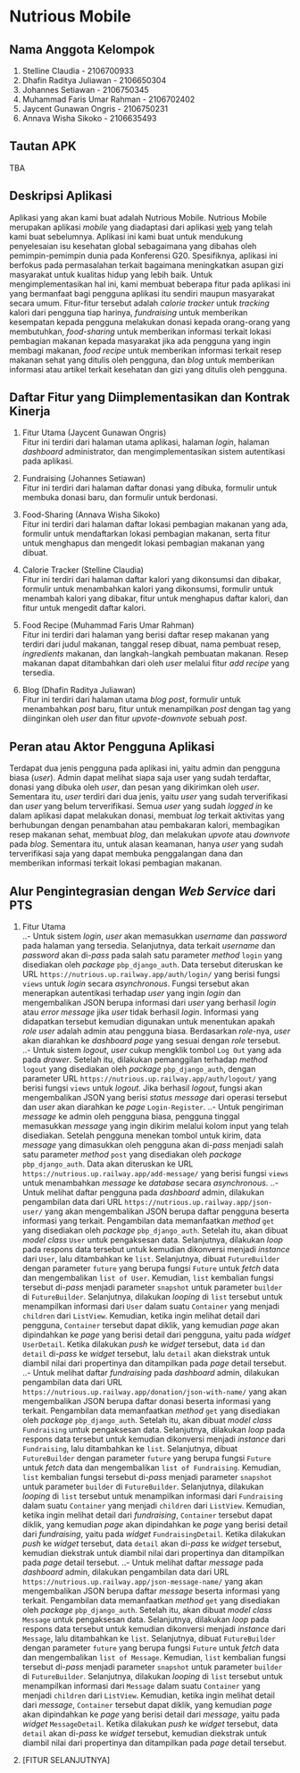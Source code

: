 # Nutrious Mobile

## Nama Anggota Kelompok
1. Stelline Claudia - 2106700933
2. Dhafin Raditya Juliawan - 2106650304
3. Johannes Setiawan - 2106750345
4. Muhammad Faris Umar Rahman - 2106702402
5. Jaycent Gunawan Ongris - 2106750231
6. Annava Wisha Sikoko - 2106635493

## Tautan APK
TBA

## Deskripsi Aplikasi
Aplikasi yang akan kami buat adalah Nutrious Mobile. Nutrious Mobile merupakan aplikasi *mobile* yang diadaptasi dari aplikasi [web](https://nutrious.up.railway.app/) yang telah kami buat
sebelumnya. Aplikasi ini kami buat untuk mendukung penyelesaian isu kesehatan global sebagaimana yang dibahas oleh pemimpin-pemimpin dunia pada Konferensi
G20. Spesifiknya, aplikasi ini berfokus pada permasalahan terkait bagaimana meningkatkan asupan gizi masyarakat untuk kualitas hidup yang lebih baik. Untuk
mengimplementasikan hal ini, kami membuat beberapa fitur pada aplikasi ini yang bermanfaat bagi pengguna aplikasi itu sendiri maupun masyarakat secara umum.
Fitur-fitur tersebut adalah *calorie tracker* untuk *tracking* kalori dari pengguna tiap harinya, *fundraising* untuk memberikan kesempatan kepada pengguna
melakukan donasi kepada orang-orang yang membutuhkan, *food-sharing* untuk memberikan informasi terkait lokasi pembagian makanan kepada masyarakat jika ada
pengguna yang ingin membagi makanan, *food recipe* untuk memberikan informasi terkait resep makanan sehat yang ditulis oleh pengguna, dan *blog* untuk
memberikan informasi atau artikel terkait kesehatan dan gizi yang ditulis oleh pengguna.

## Daftar Fitur yang Diimplementasikan dan Kontrak Kinerja
1. Fitur Utama (Jaycent Gunawan Ongris)<br>
Fitur ini terdiri dari halaman utama aplikasi, halaman *login*, halaman *dashboard* administrator, dan mengimplementasikan sistem autentikasi pada aplikasi.

2. Fundraising (Johannes Setiawan)<br>
Fitur ini terdiri dari halaman daftar donasi yang dibuka, formulir untuk membuka donasi baru, dan formulir untuk berdonasi.

3. Food-Sharing (Annava Wisha Sikoko)<br>
Fitur ini terdiri dari halaman daftar lokasi pembagian makanan yang ada, formulir untuk mendaftarkan lokasi pembagian makanan, serta fitur untuk menghapus dan mengedit lokasi pembagian makanan yang dibuat.

4. Calorie Tracker (Stelline Claudia)<br>
Fitur ini terdiri dari halaman daftar kalori yang dikonsumsi dan dibakar, formulir untuk menambahkan kalori yang dikonsumsi, formulir untuk menambah kalori yang dibakar, fitur untuk menghapus daftar kalori, dan fitur untuk mengedit daftar kalori.

5. Food Recipe (Muhammad Faris Umar Rahman)<br>
Fitur ini terdiri dari halaman yang berisi daftar resep makanan yang terdiri dari judul makanan, tanggal resep dibuat, nama pembuat resep, *ingredients* makanan, 
dan langkah-langkah pembuatan makanan. Resep makanan dapat ditambahkan dari oleh *user* melalui fitur *add recipe* yang tersedia.

6. Blog (Dhafin Raditya Juliawan)<br>
Fitur ini terdiri dari halaman utama *blog post*, formulir untuk menambahkan *post* baru, fitur untuk menampilkan *post* dengan tag yang diinginkan oleh *user* dan fitur *upvote-downvote* sebuah *post*.

## Peran atau Aktor Pengguna Aplikasi
Terdapat dua jenis pengguna pada aplikasi ini, yaitu admin dan pengguna biasa (*user*). Admin dapat melihat siapa saja user yang sudah terdaftar, donasi
yang dibuka oleh *user*, dan pesan yang dikirimkan oleh *user*. Sementara itu, *user* terdiri dari dua jenis, yaitu *user* yang sudah terverifikasi dan *user* yang
belum terverifikasi. Semua *user* yang sudah *logged in* ke dalam aplikasi dapat melakukan donasi, membuat *log* terkait aktivitas yang berhubungan dengan
penambahan atau pembakaran kalori, membagikan resep makanan sehat, membuat *blog*, dan melakukan *upvote* atau *downvote* pada *blog*. Sementara itu, untuk alasan
keamanan, hanya *user* yang sudah terverifikasi saja yang dapat membuka penggalangan dana dan memberikan informasi terkait lokasi pembagian makanan.

## Alur Pengintegrasian dengan *Web Service* dari PTS
1. Fitur Utama <br>
..- Untuk sistem *login*, *user* akan memasukkan *username* dan *password* pada halaman yang tersedia. Selanjutnya,
data terkait *username* dan *password* akan di-*pass* pada salah satu parameter *method* `login` yang disediakan
oleh *package* `pbp_django_auth`. Data tersebut diteruskan ke URL `https://nutrious.up.railway.app/auth/login/`
yang berisi fungsi `views` untuk *login* secara *asynchronous*. Fungsi tersebut akan menerapkan autentikasi
terhadap *user* yang ingin *login* dan mengembalikan JSON berupa informasi dari *user* yang berhasil *login*
atau *error message* jika *user* tidak berhasil *login*. Informasi yang didapatkan tersebut kemudian digunakan
untuk menentukan apakah *role* *user* adalah admin atau pengguna biasa. Berdasarkan *role*-nya, *user* akan
diarahkan ke *dashboard page* yang sesuai dengan *role* tersebut.
..- Untuk sistem *logout*, *user* cukup mengklik tombol `Log Out` yang ada pada *drawer*. Setelah itu, dilakukan
pemanggilan terhadap *method* `logout` yang disediakan oleh *package* `pbp_django_auth`, dengan parameter URL
`https://nutrious.up.railway.app/auth/logout/` yang berisi fungsi `views` untuk *logout*. Jika berhasil *logout*,
fungsi akan mengembalikan JSON yang berisi *status message* dari operasi tersebut dan *user* akan diarahkan ke
*page* `Login-Register`.
..- Untuk pengiriman *message* ke admin oleh pengguna biasa, pengguna tinggal memasukkan *message* yang ingin
dikirim melalui kolom input yang telah disediakan. Setelah pengguna menekan tombol untuk kirim, data *message*
yang dimasukkan oleh pengguna akan di-*pass* menjadi salah satu parameter *method* `post` yang disediakan oleh
*package* `pbp_django_auth`. Data akan diteruskan ke URL `https://nutrious.up.railway.app/add-message/` yang
berisi fungsi `views` untuk menambahkan *message* ke *database* secara *asynchronous*.
..- Untuk melihat daftar pengguna pada *dashboard* admin, dilakukan pengambilan data dari URL
`https://nutrious.up.railway.app/json-user/` yang akan mengembalikan JSON berupa daftar pengguna beserta informasi yang
terkait. Pengambilan data memanfaatkan *method* `get` yang disediakan oleh *package* `pbp_django_auth`. Setelah itu,
akan dibuat *model class* `User` untuk pengaksesan data. Selanjutnya, dilakukan *loop* pada respons data tersebut untuk
kemudian dikonversi menjadi *instance* dari `User`, lalu ditambahkan ke `list`. Selanjutnya, dibuat `FutureBuilder`
dengan parameter `future` yang berupa fungsi `Future` untuk *fetch* data dan mengembalikan `list of User`. Kemudian,
`list` kembalian fungsi tersebut di-*pass* menjadi parameter `snapshot` untuk parameter `builder` di `FutureBuilder`.
Selanjutnya, dilakukan *looping* di `list` tersebut untuk menampilkan informasi dari `User` dalam suatu `Container`
yang menjadi `children` dari `ListView`. Kemudian, ketika ingin melihat detail dari pengguna, `Container` tersebut dapat
diklik, yang kemudian *page* akan dipindahkan ke *page* yang berisi detail dari pengguna, yaitu pada *widget* `UserDetail`.
Ketika dilakukan *push* ke *widget* tersebut, data `id` dan `detail` di-*pass* ke *widget* tersebut, lalu `detail` akan
diekstrak untuk diambil nilai dari propertinya dan ditampilkan pada *page* detail tersebut.
..- Untuk melihat daftar *fundraising* pada *dashboard* admin, dilakukan pengambilan data dari URL
`https://nutrious.up.railway.app/donation/json-with-name/` yang akan mengembalikan JSON berupa daftar donasi beserta informasi yang
terkait. Pengambilan data memanfaatkan *method* `get` yang disediakan oleh *package* `pbp_django_auth`. Setelah itu,
akan dibuat *model class* `Fundraising` untuk pengaksesan data. Selanjutnya, dilakukan *loop* pada respons data tersebut untuk
kemudian dikonversi menjadi *instance* dari `Fundraising`, lalu ditambahkan ke `list`. Selanjutnya, dibuat `FutureBuilder`
dengan parameter `future` yang berupa fungsi `Future` untuk *fetch* data dan mengembalikan `list of Fundraising`. Kemudian,
`list` kembalian fungsi tersebut di-*pass* menjadi parameter `snapshot` untuk parameter `builder` di `FutureBuilder`.
Selanjutnya, dilakukan *looping* di `list` tersebut untuk menampilkan informasi dari `Fundraising` dalam suatu `Container`
yang menjadi `children` dari `ListView`. Kemudian, ketika ingin melihat detail dari *fundraising*, `Container` tersebut dapat
diklik, yang kemudian *page* akan dipindahkan ke *page* yang berisi detail dari *fundraising*, yaitu pada *widget* `FundraisingDetail`.
Ketika dilakukan *push* ke *widget* tersebut, data `detail` akan di-*pass* ke *widget* tersebut, kemudian
diekstrak untuk diambil nilai dari propertinya dan ditampilkan pada *page* detail tersebut.
..- Untuk melihat daftar *message* pada *dashboard* admin, dilakukan pengambilan data dari URL
`https://nutrious.up.railway.app/json-message-name/` yang akan mengembalikan JSON berupa daftar *message* beserta informasi yang
terkait. Pengambilan data memanfaatkan *method* `get` yang disediakan oleh *package* `pbp_django_auth`. Setelah itu,
akan dibuat *model class* `Message` untuk pengaksesan data. Selanjutnya, dilakukan *loop* pada respons data tersebut untuk
kemudian dikonversi menjadi *instance* dari `Message`, lalu ditambahkan ke `list`. Selanjutnya, dibuat `FutureBuilder`
dengan parameter `future` yang berupa fungsi `Future` untuk *fetch* data dan mengembalikan `list of Message`. Kemudian,
`list` kembalian fungsi tersebut di-*pass* menjadi parameter `snapshot` untuk parameter `builder` di `FutureBuilder`.
Selanjutnya, dilakukan *looping* di `list` tersebut untuk menampilkan informasi dari `Message` dalam suatu `Container`
yang menjadi `children` dari `ListView`. Kemudian, ketika ingin melihat detail dari *message*, `Container` tersebut dapat
diklik, yang kemudian *page* akan dipindahkan ke *page* yang berisi detail dari *message*, yaitu pada *widget* `MessageDetail`.
Ketika dilakukan *push* ke *widget* tersebut, data `detail` akan di-*pass* ke *widget* tersebut, kemudian
diekstrak untuk diambil nilai dari propertinya dan ditampilkan pada *page* detail tersebut.

2. \[FITUR SELANJUTNYA\]